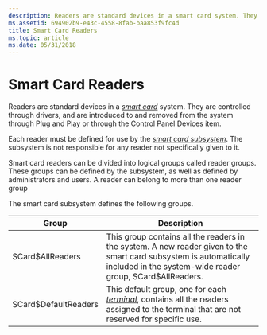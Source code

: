 ```yaml
---
description: Readers are standard devices in a smart card system. They are controlled through drivers, and are introduced to and removed from the system through Plug and Play or through the Control Panel Devices item.
ms.assetid: 694902b9-e43c-4558-8fab-baa853f9fc4d
title: Smart Card Readers
ms.topic: article
ms.date: 05/31/2018
---
```


# Smart Card Readers

Readers are standard devices in a [*smart card*](../secgloss/s-gly.md) system. They are controlled through drivers, and are introduced to and removed from the system through Plug and Play or through the Control Panel Devices item.

Each reader must be defined for use by the [*smart card subsystem*](../secgloss/s-gly.md). The subsystem is not responsible for any reader not specifically given to it.

Smart card readers can be divided into logical groups called reader groups. These groups can be defined by the subsystem, as well as defined by administrators and users. A reader can belong to more than one reader group

The smart card subsystem defines the following groups.



| Group                | Description                                                                                                                                                                                            |
|----------------------|--------------------------------------------------------------------------------------------------------------------------------------------------------------------------------------------------------|
| SCard$AllReaders     | This group contains all the readers in the system. A new reader given to the smart card subsystem is automatically included in the system-wide reader group, SCard$AllReaders.                         |
| SCard$DefaultReaders | This default group, one for each [*terminal*](../secgloss/t-gly.md), contains all the readers assigned to the terminal that are not reserved for specific use. |



 

 

 
